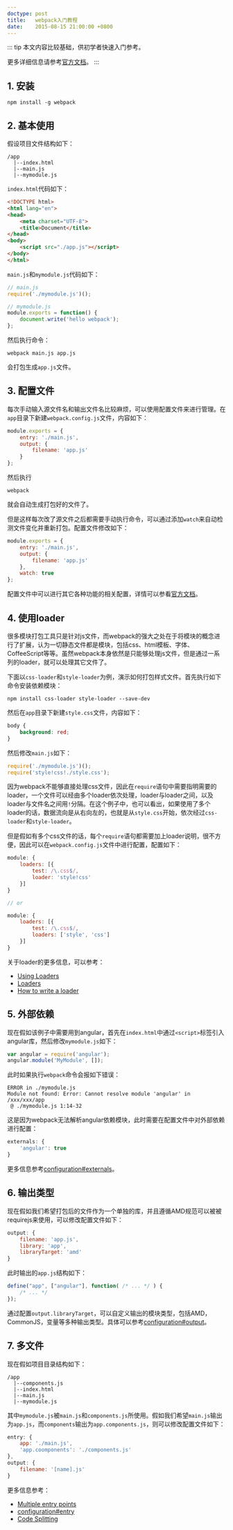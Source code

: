 ```yaml
---
doctype: post
title:   webpack入门教程
date:    2015-08-15 21:00:00 +0800
---
```


::: tip
本文内容比较基础，供初学者快速入门参考。

更多详细信息请参考[官方文档](http://webpack.github.io/docs/)。
:::

## 1. 安装

```
npm install -g webpack
```

## 2. 基本使用

假设项目文件结构如下：

```
/app
  |--index.html
  |--main.js
  |--mymodule.js
```

`index.html`代码如下：

```html
<!DOCTYPE html>
<html lang="en">
<head>
	<meta charset="UTF-8">
	<title>Document</title>
</head>
<body>
	<script src="./app.js"></script>
</body>
</html>
```

`main.js`和`mymodule.js`代码如下：

```javascript
// main.js
require('./mymodule.js')();

// mymodule.js
module.exports = function() {
	document.write('hello webpack');
};
```

然后执行命令：

```
webpack main.js app.js
```

会打包生成`app.js`文件。

## 3. 配置文件

每次手动输入源文件名和输出文件名比较麻烦，可以使用配置文件来进行管理。在`app`目录下新建`webpack.config.js`文件，内容如下：

```javascript
module.exports = {
	entry: './main.js',
	output: {
		filename: 'app.js'
	}
};
```

然后执行

```
webpack
```

就会自动生成打包好的文件了。

但是这样每次改了源文件之后都需要手动执行命令，可以通过添加`watch`来自动检测文件变化并重新打包。配置文件修改如下：

```javascript
module.exports = {
	entry: './main.js',
	output: {
		filename: 'app.js'
	},
	watch: true
};
```

配置文件中可以进行其它各种功能的相关配置，详情可以参看[官方文档](http://webpack.github.io/docs/configuration.html)。

## 4. 使用loader

很多模块打包工具只是针对js文件，而webpack的强大之处在于将模块的概念进行了扩展，认为一切静态文件都是模块，包括css、html模板、字体、CoffeeScript等等。虽然webpack本身依然是只能够处理js文件，但是通过一系列的loader，就可以处理其它文件了。

下面以`css-loader`和`style-loader`为例，演示如何打包样式文件。首先执行如下命令安装依赖模块：

```
npm install css-loader style-loader --save-dev
```

然后在`app`目录下新建`style.css`文件，内容如下：

```css
body {
	background: red;
}
```

然后修改`main.js`如下：

```javascript
require('./mymodule.js')();
require('style!css!./style.css');
```

因为webpack不能够直接处理css文件，因此在`require`语句中需要指明需要的loader，一个文件可以经由多个loader依次处理，loader与loader之间，以及loader与文件名之间用`!`分隔。在这个例子中，也可以看出，如果使用了多个loader的话，数据流向是从右向左的，也就是从`style.css`开始，依次经过`css-loader`和`style-loader`。

但是假如有多个css文件的话，每个`require`语句都需要加上loader说明，很不方便，因此可以在`webpack.config.js`文件中进行配置，配置如下：

```javascript
module: {
	loaders: [{
		test: /\.css$/,
		loader: 'style!css'
	}]
}

// or

module: {
	loaders: [{
		test: /\.css$/,
		loaders: ['style', 'css']
	}]
}
```

关于loader的更多信息，可以参考：

- [Using Loaders](http://webpack.github.io/docs/using-loaders.html)
- [Loaders](http://webpack.github.io/docs/loaders.html)
- [How to write a loader](http://webpack.github.io/docs/how-to-write-a-loader.html)

## 5. 外部依赖

现在假如该例子中需要用到angular，首先在`index.html`中通过`<script>`标签引入angular库，然后修改`mymodule.js`如下：

```javascript
var angular = require('angular');
angular.module('MyModule', []);
```

此时如果执行`webpack`命令会报如下错误：

```
ERROR in ./mymodule.js
Module not found: Error: Cannot resolve module 'angular' in /xxx/xxx/app
 @ ./mymodule.js 1:14-32
```

这是因为webpack无法解析angular依赖模块，此时需要在配置文件中对外部依赖进行配置：

```javascript
externals: {
	'angular': true
}
```

更多信息参考[configuration#externals](http://webpack.github.io/docs/configuration.html#externals)。

## 6. 输出类型

现在假如我们希望打包后的文件作为一个单独的库，并且遵循AMD规范可以被被requirejs来使用，可以修改配置文件如下：

```javascript
output: {
	filename: 'app.js',
	library: 'app',
	libraryTarget: 'amd'
}
```

此时输出的`app.js`结构如下：

```javascript
define("app", ["angular"], function( /* ... */ ) {
	/* ... */
});
```

通过配置`output.libraryTarget`，可以自定义输出的模块类型，包括AMD，CommonJS，变量等多种输出类型。具体可以参考[configuration#output](http://webpack.github.io/docs/configuration.html#output)。

## 7. 多文件

现在假如项目目录结构如下：

```
/app
  |--components.js
  |--index.html
  |--main.js
  |--mymodule.js
```

其中`mymodule.js`被`main.js`和`components.js`所使用。假如我们希望`main.js`输出为`app.js`，而`components`输出为`app.components.js`，则可以修改配置文件如下：

```javascript
entry: {
	app: './main.js',
	'app.coomponents': './components.js'
},
output: {
	filename: '[name].js'
}
```

更多信息参考：

- [Multiple entry points](http://webpack.github.io/docs/multiple-entry-points.html)
- [configuration#entry](http://webpack.github.io/docs/configuration.html#entry)
- [Code Splitting](http://webpack.github.io/docs/code-splitting.html#multiple-entry-chunks)
